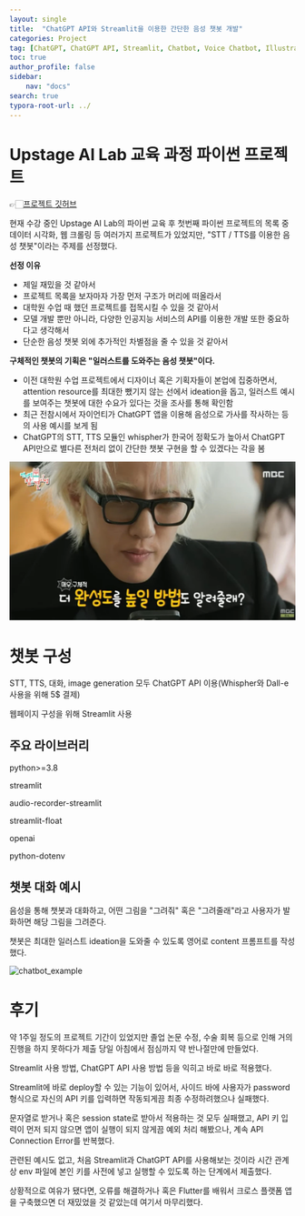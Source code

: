 ```yaml
---
layout: single
title:  "ChatGPT API와 Streamlit을 이용한 간단한 음성 챗봇 개발"
categories: Project
tag: [ChatGPT, ChatGPT API, Streamlit, Chatbot, Voice Chatbot, Illustration]
toc: true
author_profile: false
sidebar:
    nav: "docs"
search: true
typora-root-url: ../
---
```




#  Upstage AI Lab 교육 과정 파이썬 프로젝트

👉🏻[프로젝트 깃허브](https://github.com/DimensionSTP/voillust-chatbot "ChatGPT API와 Streamlit을 이용한 음성 챗봇")

현재 수강 중인 Upstage AI Lab의 파이썬 교육 후 첫번째 파이썬 프로젝트의 목록 중 데이터 시각화, 웹 크롤링 등 여러가지 프로젝트가 있었지만, "STT / TTS를 이용한 음성 챗봇"이라는 주제를 선정했다.

__선정 이유__

+ 제일 재밌을 것 같아서
+ 프로젝트 목록을 보자마자 가장 먼저 구조가 머리에 떠올라서
+ 대학원 수업 때 했던 프로젝트를 접목시킬 수 있을 것 같아서
+ 모델 개발 뿐만 아니라, 다양한 인공지능 서비스의 API를 이용한 개발 또한 중요하다고 생각해서
+ 단순한 음성 챗봇 외에 추가적인 차별점을 줄 수 있을 것 같아서



__구체적인 챗봇의 기획은 "일러스트를 도와주는 음성 챗봇"이다.__

+ 이전 대학원 수업 프로젝트에서 디자이너 혹은 기획자들이 본업에 집중하면서, attention resource를 최대한 뺐기지 않는 선에서 ideation을 돕고, 일러스트 예시를 보여주는 챗봇에 대한 수요가 있다는 것을 조사를 통해 확인함
+ 최근 전참시에서 자이언티가 ChatGPT 앱을 이용해 음성으로 가사를 작사하는 등의 사용 예시를 보게 됨
+ ChatGPT의 STT, TTS 모듈인 whispher가 한국어 정확도가 높아서 ChatGPT API만으로 별다른 전처리 없이 간단한 챗봇 구현을 할 수 있겠다는 각을 봄

![chatgpt_voice_example](/images/2024-01-04-voice_chatbot/chatgpt_voice_example.webp)

 

# 챗봇 구성

STT, TTS, 대화, image generation 모두 ChatGPT API 이용(Whispher와 Dall-e 사용을 위해 5$ 결제)

웹페이지 구성을 위해 Streamlit 사용



## 주요 라이브러리

python>=3.8

streamlit

audio-recorder-streamlit

streamlit-float

openai

python-dotenv



## 챗봇 대화 예시

음성을 통해 챗봇과 대화하고, 어떤 그림을 "그려줘" 혹은 "그려줄래"라고 사용자가 발화하면 해당 그림을 그려준다.

챗봇은 최대한 일러스트 ideation을 도와줄 수 있도록 영어로 content 프롬프트를 작성했다.

![chatbot_example](/images/2024-01-04-voice_chatbot/chatbot_example.gif)



# 후기

약 1주일 정도의 프로젝트 기간이 있었지만 졸업 논문 수정, 수술 회복 등으로 인해 거의 진행을 하지 못하다가 제출 당일 아침에서 점심까지 약 반나절만에 만들었다.

Streamlit 사용 방법, ChatGPT API 사용 방법 등을 익히고 바로 바로 적용했다.

Streamlit에 바로 deploy할 수 있는 기능이 있어서, 사이드 바에 사용자가 password 형식으로 자신의 API 키를 입력하면 작동되게끔 최종 수정하려했으나 실패했다. 

문자열로 받거나 혹은 session state로 받아서 적용하는 것 모두 실패했고, API 키 입력이 먼저 되지 않으면 앱이 실행이 되지 않게끔 예외 처리 해봤으나, 계속 API Connection Error를 반복했다.

관련된 예시도 없고, 처음 Streamlit과 ChatGPT API를 사용해보는 것이라 시간 관계상 env 파일에 본인 키를 사전에 넣고 실행할 수 있도록 하는 단계에서 제출했다.

상황적으로 여유가 됐다면, 오류를 해결하거나 혹은 Flutter를 배워서 크로스 플랫폼 앱을 구축했으면 더 재밌었을 것 같았는데 여기서 마무리했다.